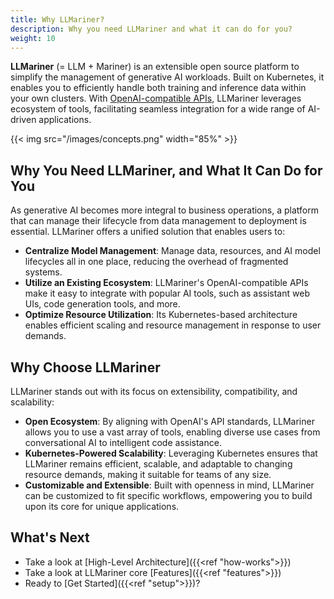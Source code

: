 ```yaml
---
title: Why LLMariner?
description: Why you need LLMariner and what it can do for you?
weight: 10
---
```


**LLMariner** (= LLM + Mariner) is an extensible open source platform to simplify the management of generative AI workloads. Built on Kubernetes, it enables you to efficiently handle both training and inference data within your own clusters. With [OpenAI-compatible APIs](https://platform.openai.com/docs/api-reference/introduction), LLMariner leverages ecosystem of tools, facilitating seamless integration for a wide range of AI-driven applications.

{{< img src="/images/concepts.png" width="85%" >}}

## Why You Need LLMariner, and What It Can Do for You

As generative AI becomes more integral to business operations, a platform that can manage their lifecycle from data management to deployment is essential. LLMariner offers a unified solution that enables users to:

- **Centralize Model Management**: Manage data, resources, and AI model lifecycles all in one place, reducing the overhead of fragmented systems.
- **Utilize an Existing Ecosystem**: LLMariner's OpenAI-compatible APIs make it easy to integrate with popular AI tools, such as assistant web UIs, code generation tools, and more.
- **Optimize Resource Utilization**: Its Kubernetes-based architecture enables efficient scaling and resource management in response to user demands.

## Why Choose LLMariner

LLMariner stands out with its focus on extensibility, compatibility, and scalability:

- **Open Ecosystem**: By aligning with OpenAI's API standards, LLMariner allows you to use a vast array of tools, enabling diverse use cases from conversational AI to intelligent code assistance.
- **Kubernetes-Powered Scalability**: Leveraging Kubernetes ensures that LLMariner remains efficient, scalable, and adaptable to changing resource demands, making it suitable for teams of any size.
- **Customizable and Extensible**: Built with openness in mind, LLMariner can be customized to fit specific workflows, empowering you to build upon its core for unique applications.

## What's Next

- Take a look at [High-Level Architecture]({{<ref "how-works">}})
- Take a look at LLMariner core [Features]({{<ref "features">}})
- Ready to [Get Started]({{<ref "setup">}})?
